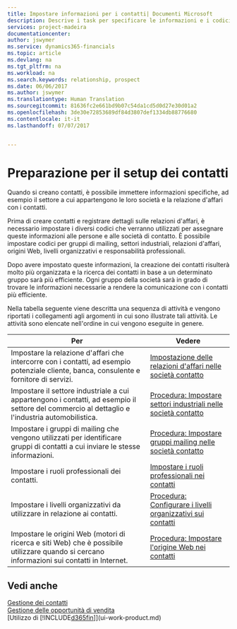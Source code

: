 ```yaml
---
title: Impostare informazioni per i contatti| Documenti Microsoft
description: Descrive i task per specificare le informazioni e i codici, ad esempio, sui settori industriali e le relazioni d'affari, prima di impostare i contatti.
services: project-madeira
documentationcenter: 
author: jswymer
ms.service: dynamics365-financials
ms.topic: article
ms.devlang: na
ms.tgt_pltfrm: na
ms.workload: na
ms.search.keywords: relationship, prospect
ms.date: 06/06/2017
ms.author: jswymer
ms.translationtype: Human Translation
ms.sourcegitcommit: 81636fc2e661bd9b07c54da1cd5d0d27e30d01a2
ms.openlocfilehash: 3de30e72853689df84d3807def1334db88776680
ms.contentlocale: it-it
ms.lasthandoff: 07/07/2017


---
```

# <a name="preparing-to-set-up-contacts"></a>Preparazione per il setup dei contatti
Quando si creano contatti, è possibile immettere informazioni specifiche, ad esempio il settore a cui appartengono le loro società e la relazione d'affari con i contatti.

Prima di creare contatti e registrare dettagli sulle relazioni d'affari, è necessario impostare i diversi codici che verranno utilizzati per assegnare queste informazioni alle persone e alle società di contatto. È possibile impostare codici per gruppi di mailing, settori industriali, relazioni d'affari, origini Web, livelli organizzativi e responsabilità professionali.

Dopo avere impostato queste informazioni, la creazione dei contatti risulterà molto più organizzata e la ricerca dei contatti in base a un determinato gruppo sarà più efficiente. Ogni gruppo della società sarà in grado di trovare le informazioni necessarie a rendere la comunicazione con i contatti più efficiente.

Nella tabella seguente viene descritta una sequenza di attività e vengono riportati i collegamenti agli argomenti in cui sono illustrate tali attività. Le attività sono elencate nell'ordine in cui vengono eseguite in genere.

| Per | Vedere |
| --- | --- |
| Impostare la relazione d'affari che intercorre con i contatti, ad esempio potenziale cliente, banca, consulente e fornitore di servizi. |[Impostazione delle relazioni d'affari nelle società contatto](marketing-business-relations.md) |
| Impostare il settore industriale a cui appartengono i contatti, ad esempio il settore del commercio al dettaglio e l'industria automobilistica. |[Procedura: Impostare settori industriali nelle società contatto](marketing-industry-groups.md) |
| Impostare i gruppi di mailing che vengono utilizzati per identificare gruppi di contatti a cui inviare le stesse informazioni. |[Procedura: Impostare gruppi mailing nelle società contatto](marketing-mailing-groups.md) |
| Impostare i ruoli professionali dei contatti. |[Impostare i ruoli professionali nei contatti](marketing-job-responsibilities.md) |
| Impostare i livelli organizzativi da utilizzare in relazione ai contatti. |[Procedura: Configurare i livelli organizzativi sui contatti](marketing-organizational-levels.md) |
| Impostare le origini Web (motori di ricerca e siti Web) che è possibile utilizzare quando si cercano informazioni sui contatti in Internet. |[Procedura: Impostare l'origine Web nei contatti](marketing-web-sources.md) |

## <a name="see-also"></a>Vedi anche
[Gestione dei contatti](marketing-contacts.md)  
[Gestione delle opportunità di vendita](marketing-manage-sales-opportunities.md)  
[Utilizzo di [!INCLUDE[d365fin](includes/d365fin_md.md)]](ui-work-product.md)

